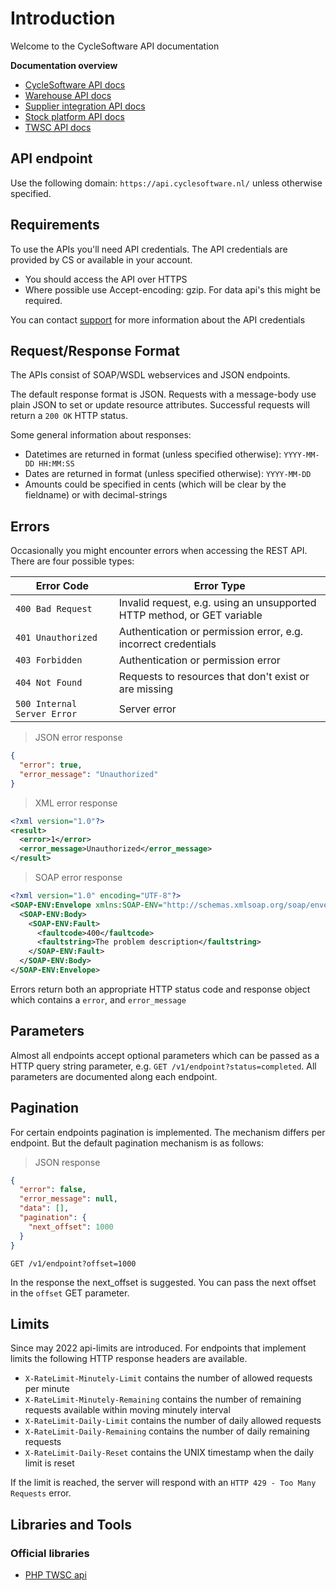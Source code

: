 # Introduction #

Welcome to the CycleSoftware API documentation

**Documentation overview**

- [CycleSoftware API docs](index.html)
- [Warehouse API docs](warehouse.html)
- [Supplier integration API docs](supplier.html)
- [Stock platform API docs](platform.html)
- [TWSC API docs](https://github.com/CycleSoftware/oauth2-twsc/)

## API endpoint ##

Use the following domain: `https://api.cyclesoftware.nl/` unless otherwise specified.

## Requirements ##

To use the APIs you'll need API credentials. The API credentials are provided by CS or available in your account.

* You should access the API over HTTPS
* Where possible use Accept-encoding: gzip. For data api's this might be required.

<aside class="notice">
  You can contact <a href="mailto:support@cyclesoftware.nl">support</a> for more information about the API credentials
</aside>

## Request/Response Format ##

The APIs consist of SOAP/WSDL webservices and JSON endpoints.

The default response format is JSON. Requests with a message-body use plain JSON to set or update resource attributes.
Successful requests will return a `200 OK` HTTP status.

Some general information about responses:

* Datetimes are returned in format (unless specified otherwise): `YYYY-MM-DD HH:MM:SS`
* Dates are returned in format (unless specified otherwise): `YYYY-MM-DD`
* Amounts could be specified in cents (which will be clear by the fieldname) or with decimal-strings

## Errors ##

Occasionally you might encounter errors when accessing the REST API. There are four possible types:

| Error Code                  | Error Type                                                              |
|-----------------------------|-------------------------------------------------------------------------|
| `400 Bad Request`           | Invalid request, e.g. using an unsupported HTTP method, or GET variable |
| `401 Unauthorized`          | Authentication or permission error, e.g. incorrect credentials          |
| `403 Forbidden`             | Authentication or permission error                                      |
| `404 Not Found`             | Requests to resources that don't exist or are missing                   |
| `500 Internal Server Error` | Server error                                                            |

> JSON error response

```json
{
  "error": true,
  "error_message": "Unauthorized"
}
```

> XML error response

```xml
<?xml version="1.0"?>
<result>
  <error>1</error>
  <error_message>Unauthorized</error_message>
</result>
```

> SOAP error response

```xml
<?xml version="1.0" encoding="UTF-8"?>
<SOAP-ENV:Envelope xmlns:SOAP-ENV="http://schemas.xmlsoap.org/soap/envelope/">
  <SOAP-ENV:Body>
    <SOAP-ENV:Fault>
      <faultcode>400</faultcode>
      <faultstring>The problem description</faultstring>
    </SOAP-ENV:Fault>
  </SOAP-ENV:Body>
</SOAP-ENV:Envelope>
```

Errors return both an appropriate HTTP status code and response object which contains a `error`, and `error_message`

## Parameters ##

Almost all endpoints accept optional parameters which can be passed as a HTTP query string parameter,
e.g. `GET /v1/endpoint?status=completed`. All parameters are documented along each endpoint.

## Pagination ##

For certain endpoints pagination is implemented. The mechanism differs per endpoint. But the default pagination
mechanism is as follows:

> JSON response

```json
{
  "error": false,
  "error_message": null,
  "data": [],
  "pagination": {
    "next_offset": 1000
  }
}
```

`GET /v1/endpoint?offset=1000`

In the response the next_offset is suggested. You can pass the next offset in the `offset` GET parameter.

## Limits ##

Since may 2022 api-limits are introduced. For endpoints that implement limits the following HTTP response headers are
available.

- `X-RateLimit-Minutely-Limit` contains the number of allowed requests per minute
- `X-RateLimit-Minutely-Remaining` contains the number of remaining requests available within moving minutely interval
- `X-RateLimit-Daily-Limit` contains the number of daily allowed requests
- `X-RateLimit-Daily-Remaining` contains the number of daily remaining requests
- `X-RateLimit-Daily-Reset` contains the UNIX timestamp when the daily limit is reset

If the limit is reached, the server will respond with an `HTTP 429 - Too Many Requests` error. 

## Libraries and Tools ##

### Official libraries ###

- [PHP TWSC api](https://packagist.org/packages/cyclesoftware/oauth2-twsc)
